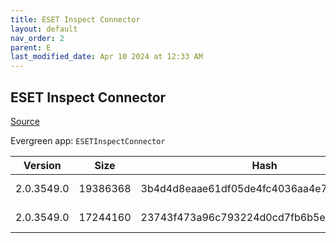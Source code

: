 ```yaml
---
title: ESET Inspect Connector
layout: default
nav_order: 2
parent: E
last_modified_date: Apr 10 2024 at 12:33 AM
---
```


## ESET Inspect Connector

[Source](https://www.eset.com/int/business/download/inspect/)

Evergreen app: `ESETInspectConnector`

| Version    | Size     | Hash                                     | Language | Architecture | Type | URI                                                                                                                                                                                                        |
| ---------- | -------- | ---------------------------------------- | -------- | ------------ | ---- | ---------------------------------------------------------------------------------------------------------------------------------------------------------------------------------------------------------- |
| 2.0.3549.0 | 19386368 | 3b4d4d8eaae61df05de4fc4036aa4e79c3b23a55 | en_US    | x64          | msi  | [https://repository.eset.com/v1/com/eset/apps/business/eei/agent/v2/2.0.3549.0/ei_connector_nt64.msi](https://repository.eset.com/v1/com/eset/apps/business/eei/agent/v2/2.0.3549.0/ei_connector_nt64.msi) |
| 2.0.3549.0 | 17244160 | 23743f473a96c793224d0cd7fb6b5eed148569c3 | en_US    | x86          | msi  | [https://repository.eset.com/v1/com/eset/apps/business/eei/agent/v2/2.0.3549.0/ei_connector_nt32.msi](https://repository.eset.com/v1/com/eset/apps/business/eei/agent/v2/2.0.3549.0/ei_connector_nt32.msi) |
